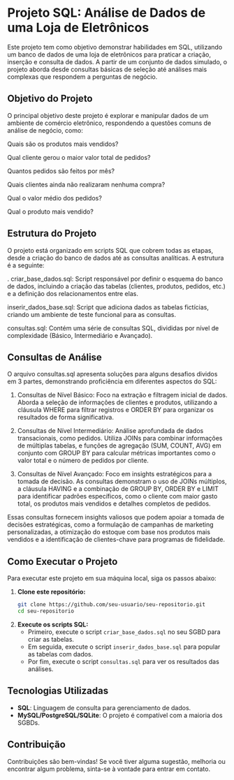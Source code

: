 # Projeto SQL: Análise de Dados de uma Loja de Eletrônicos

Este projeto tem como objetivo demonstrar habilidades em SQL, utilizando um banco de dados de uma loja de eletrônicos para praticar a criação, inserção e consulta de dados. A partir de um conjunto de dados simulado, o projeto aborda desde consultas básicas de seleção até análises mais complexas que respondem a perguntas de negócio.

## Objetivo do Projeto
O principal objetivo deste projeto é explorar e manipular dados de um ambiente de comércio eletrônico, respondendo a questões comuns de análise de negócio, como:

Quais são os produtos mais vendidos?

Qual cliente gerou o maior valor total de pedidos?

Quantos pedidos são feitos por mês?

Quais clientes ainda não realizaram nenhuma compra?

Qual o valor médio dos pedidos?

Qual o produto mais vendido?

## Estrutura do Projeto
O projeto está organizado em scripts SQL que cobrem todas as etapas, desde a criação do banco de dados até as consultas analíticas. A estrutura é a seguinte:

. criar_base_dados.sql: Script responsável por definir o esquema do banco de dados, incluindo a criação das tabelas (clientes, produtos, pedidos, etc.) e a definição dos relacionamentos entre elas.

inserir_dados_base.sql: Script que adiciona dados as tabelas fictícias, criando um ambiente de teste funcional para as consultas.

consultas.sql: Contém uma série de consultas SQL, divididas por nível de complexidade (Básico, Intermediário e Avançado).

## Consultas de Análise
O arquivo consultas.sql apresenta soluções para alguns desafios dividos em 3 partes, demonstrando proficiência em diferentes aspectos do SQL:

1. Consultas de Nível Básico: Foco na extração e filtragem inicial de dados. Aborda a seleção de informações de clientes e produtos, utilizando a cláusula WHERE para filtrar registros e ORDER BY para organizar os resultados de forma significativa.

2. Consultas de Nível Intermediário: Análise aprofundada de dados transacionais, como pedidos. Utiliza JOINs para combinar informações de múltiplas tabelas, e funções de agregação (SUM, COUNT, AVG) em conjunto com GROUP BY para calcular métricas importantes como o valor total e o número de pedidos por cliente.

3. Consultas de Nível Avançado: Foco em insights estratégicos para a tomada de decisão. As consultas demonstram o uso de JOINs múltiplos, a cláusula HAVING e a combinação de GROUP BY, ORDER BY e LIMIT para identificar padrões específicos, como o cliente com maior gasto total, os produtos mais vendidos e detalhes completos de pedidos.

Essas consultas fornecem insights valiosos que podem apoiar a tomada de decisões estratégicas, como a formulação de campanhas de marketing personalizadas, a otimização do estoque com base nos produtos mais vendidos e a identificação de clientes-chave para programas de fidelidade.

## Como Executar o Projeto

Para executar este projeto em sua máquina local, siga os passos abaixo:

1.  **Clone este repositório:**
    ```bash
    git clone https://github.com/seu-usuario/seu-repositorio.git
    cd seu-repositorio
    ```
2.  **Execute os scripts SQL:**
    * Primeiro, execute o script `criar_base_dados.sql` no seu SGBD para criar as tabelas.
    * Em seguida, execute o script `inserir_dados_base.sql` para popular as tabelas com dados.
    * Por fim, execute o script `consultas.sql` para ver os resultados das análises.

## Tecnologias Utilizadas

* **SQL**: Linguagem de consulta para gerenciamento de dados.
* **MySQL/PostgreSQL/SQLite**: O projeto é compatível com a maioria dos SGBDs.

## Contribuição

Contribuições são bem-vindas! Se você tiver alguma sugestão, melhoria ou encontrar algum problema, sinta-se à vontade para entrar em contato.
